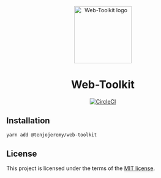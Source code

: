 <p align="center">
  <a href="https://tenjo-web-toolkit.web.app/" rel="noopener" target="_blank"><img width="150" src="https://firebasestorage.googleapis.com/v0/b/tenjo-web-toolkit.appspot.com/o/logo.svg?alt=media&token=c113e410-8f17-4f4d-871f-0427b779e7e9" alt="Web-Toolkit logo"></a></p>
</p>

<h1 align="center">Web-Toolkit</h1>

<div align="center">

[![CircleCI](https://circleci.com/gh/tenjojeremy/Web-Toolkit/tree/master.svg?style=svg)](https://circleci.com/gh/tenjojeremy/Web-Toolkit/tree/master)

</div>

## Installation

```sh
yarn add @tenjojeremy/web-toolkit
```

## License

This project is licensed under the terms of the
[MIT license](/LICENSE).
